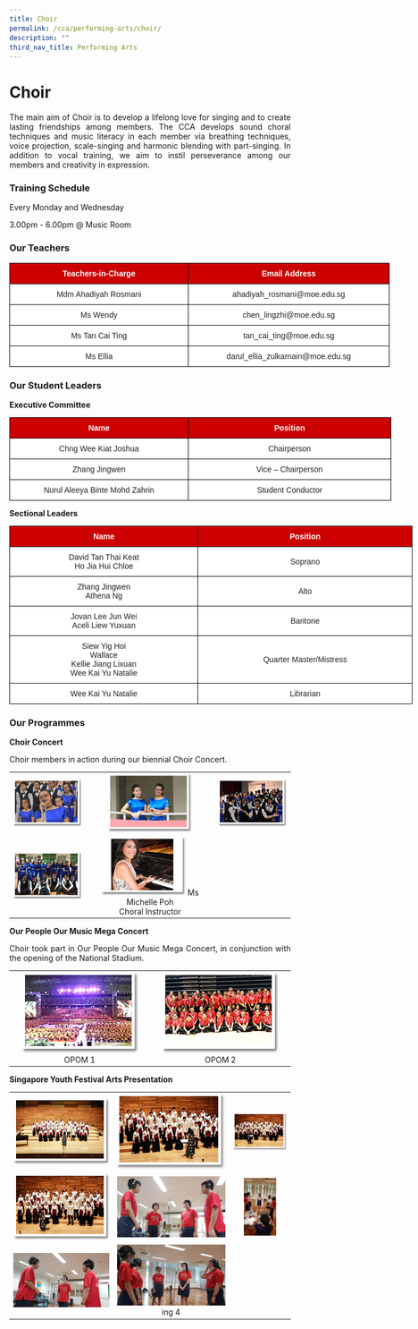```yaml
---
title: Choir
permalink: /cca/performing-arts/choir/
description: ""
third_nav_title: Performing Arts
---
```

# **Choir**

<p style="text-align: justify;">The main aim of Choir is to develop a lifelong love for singing and to create lasting friendships among members. The CCA develops sound choral techniques and music literacy in each member via breathing techniques, voice projection, scale-singing and harmonic blending with part-singing. In addition to vocal training, we aim to instil perseverance among our members and creativity in expression.</p>

### **Training Schedule**  

Every Monday and Wednesday

3.00pm - 6.00pm @ Music Room

### **Our Teachers**

<style type="text/css">
.tg  {border-collapse:collapse;border-spacing:0;}
.tg td{border-color:black;border-style:solid;border-width:1px;font-family:Arial, sans-serif;font-size:14px;
  overflow:hidden;padding:10px 5px;word-break:normal;}
.tg th{border-color:black;border-style:solid;border-width:1px;font-family:Arial, sans-serif;font-size:14px;
  font-weight:normal;overflow:hidden;padding:10px 5px;word-break:normal;}
.tg .tg-xu5m{background-color:#C00;color:#FFF;font-weight:bold;text-align:center;vertical-align:top}
.tg .tg-lygy{background-color:#FFF;color:#222;text-align:center;vertical-align:top}
.tg .tg-a3j2{background-color:#FFF;color:#222;text-align:center;vertical-align:middle}
</style>
<table class="tg" style="undefined;table-layout: fixed; width: 700px">
<colgroup>
<col style="width: 320px">
<col style="width: 360px">
</colgroup>
<thead>
  <tr>
    <th class="tg-xu5m">Teachers-in-Charge</th>
    <th class="tg-xu5m">Email Address</th>
  </tr>
</thead>
<tbody>
  <tr>
    <td class="tg-lygy">Mdm Ahadiyah Rosmani<span style="color:#222;background-color:transparent"> </span></td>
    <td class="tg-lygy">ahadiyah_rosmani@moe.edu.sg<span style="color:#222;background-color:transparent"> </span></td>
  </tr>
  <tr>
    <td class="tg-a3j2"><span style="color:#222;background-color:transparent"> Ms Wendy</span></td>
    <td class="tg-a3j2"><span style="color:#222;background-color:transparent">chen_lingzhi@moe.edu.sg </span></td>
  </tr>
  <tr>
    <td class="tg-a3j2"><span style="color:#222;background-color:transparent">Ms Tan Cai Ting </span></td>
    <td class="tg-a3j2"><span style="color:#222;background-color:transparent">tan_cai_ting@moe.edu.sg </span></td>
  </tr>
  <tr>
    <td class="tg-a3j2"><span style="color:#222;background-color:transparent">Ms Ellia </span></td>
    <td class="tg-a3j2"><span style="color:#222;background-color:transparent">darul_ellia_zulkarnain@moe.edu.sg </span></td>
  </tr>
</tbody>
</table>

### **Our Student Leaders**

**Executive Committee**

<style type="text/css">
.tg  {border-collapse:collapse;border-spacing:0;}
.tg td{border-color:black;border-style:solid;border-width:1px;font-family:Arial, sans-serif;font-size:14px;
  overflow:hidden;padding:10px 5px;word-break:normal;}
.tg th{border-color:black;border-style:solid;border-width:1px;font-family:Arial, sans-serif;font-size:14px;
  font-weight:normal;overflow:hidden;padding:10px 5px;word-break:normal;}
.tg .tg-3lre{background-color:#FFF;color:#F00;text-align:center;vertical-align:top}
.tg .tg-xu5m{background-color:#C00;color:#FFF;font-weight:bold;text-align:center;vertical-align:top}
.tg .tg-a3j2{background-color:#FFF;color:#222;text-align:center;vertical-align:middle}
</style>
<table class="tg" style="undefined;table-layout: fixed; width: 700px">
<colgroup>
<col style="width: 320px">
<col style="width: 363px">
</colgroup>
<thead>
  <tr>
    <th class="tg-xu5m">Name</th>
    <th class="tg-xu5m">Position</th>
  </tr>
</thead>
<tbody>
  <tr>
    <td class="tg-a3j2"><span style="color:#222;background-color:transparent">Chng Wee Kiat Joshua </span></td>
    <td class="tg-a3j2"><span style="color:#222;background-color:transparent">Chairperson</span></td>
  </tr>
  <tr>
    <td class="tg-3lre"><span style="color:#222;background-color:transparent">Zhang Jingwen</span><br></td>
    <td class="tg-a3j2"><span style="color:#222;background-color:transparent">Vice – Chairperson</span></td>
  </tr>
  <tr>
    <td class="tg-a3j2"><span style="color:#222;background-color:transparent"> Nurul Aleeya Binte Mohd Zahrin </span></td>
    <td class="tg-a3j2"><span style="color:#222;background-color:transparent">Student Conductor </span></td>
  </tr>
</tbody>
</table>

**Sectional Leaders**

<style type="text/css">
.tg  {border-collapse:collapse;border-spacing:0;}
.tg td{border-color:black;border-style:solid;border-width:1px;font-family:Arial, sans-serif;font-size:14px;
  overflow:hidden;padding:10px 5px;word-break:normal;}
.tg th{border-color:black;border-style:solid;border-width:1px;font-family:Arial, sans-serif;font-size:14px;
  font-weight:normal;overflow:hidden;padding:10px 5px;word-break:normal;}
.tg .tg-3lre{background-color:#FFF;color:#F00;text-align:center;vertical-align:top}
.tg .tg-xu5m{background-color:#C00;color:#FFF;font-weight:bold;text-align:center;vertical-align:top}
.tg .tg-a3j2{background-color:#FFF;color:#222;text-align:center;vertical-align:middle}
.tg .tg-lygy{background-color:#FFF;color:#222;text-align:center;vertical-align:top}
</style>
<table class="tg" style="undefined;table-layout: fixed; width: 722px">
<colgroup>
<col style="width: 338px">
<col style="width: 384px">
</colgroup>
<thead>
  <tr>
    <th class="tg-xu5m">Name</th>
    <th class="tg-xu5m">Position</th>
  </tr>
</thead>
<tbody>
  <tr>
    <td class="tg-a3j2"><span style="color:#222;background-color:transparent">David Tan Thai Keat</span><br><span style="color:#222;background-color:transparent">Ho Jia Hui Chloe </span></td>
    <td class="tg-a3j2"><span style="color:#222;background-color:transparent">Soprano</span></td>
  </tr>
  <tr>
    <td class="tg-lygy">Zhang Jingwen<br>Athena Ng <br></td>
    <td class="tg-a3j2"><span style="color:#222;background-color:transparent">Alto</span></td>
  </tr>
  <tr>
    <td class="tg-3lre"><span style="color:#222;background-color:transparent">Jovan Lee Jun Wei</span><br><span style="color:#222;background-color:transparent">Aceli Liew Yuxuan</span><br></td>
    <td class="tg-a3j2"><span style="color:#222;background-color:transparent">Baritone </span></td>
  </tr>
  <tr>
    <td class="tg-lygy">    <span style="color:#222;background-color:transparent">Siew Yig Hoi</span><br><span style="color:#222;background-color:transparent">Wallace</span><br><span style="color:#222;background-color:transparent">Kellie Jiang Lixuan</span><br><span style="color:#222;background-color:transparent">Wee Kai Yu Natalie</span><br></td>
    <td class="tg-a3j2"><span style="color:#222;background-color:transparent">Quarter Master/Mistress</span></td>
  </tr>
  <tr>
    <td class="tg-3lre"><span style="color:#222;background-color:transparent">Wee Kai Yu Natalie </span></td>
    <td class="tg-3lre"><span style="color:#222;background-color:transparent">Librarian </span></td>
  </tr>
</tbody>
</table>

### **Our Programmes**

**Choir Concert**

<p style="text-align: justify;">Choir members in action during our biennial Choir Concert.</p>

|   |   |   |
|:---:|:---:|:---:|
| ![](/images/Cca/Choir/DSC_0798.jpg)   | <img src="/images/Cca/Choir/MJR%20Student%20Leaders-0245.jpg" style="width:70%">   | ![](/images/Cca/Choir/DSC_0584.jpg)     |
|  ![](/images/Cca/Choir/choir.jpg)    | <img src="/images/Cca/Choir/Conductor%20Picture.jpg" style="width:70%">   Ms Michelle Poh <br>Choral Instructor|   |

**Our People Our Music Mega Concert**

<p style="text-align: justify;">Choir took part in Our People Our Music Mega Concert, in conjunction with the opening of the National Stadium.</p>

|   |   | 
|:---:|:---:|
|  ![](/images/Cca/Choir/choir06.png) OPOM 1  | ![](/images/Cca/Choir/choir07.png) OPOM 2    |  



**Singapore Youth Festival Arts Presentation**


|   |   |   |
|:---:|:---:|:---:|
|    ![](/images/Cca/Choir/choir08.png) 	  |     ![](/images/Cca/Choir/choir09.png)	 |    ![](/images/Cca/Choir/choir10.png)  	|
|    ![](/images/Cca/Choir/choir11.png) 	 |   ![](/images/Cca/Choir/Recording1.jpg)   |  <img src="/images/Cca/Choir/Recording2.jpg" style="width:60%">	  |
|  ![](/images/Cca/Choir/Recording3.jpg)  	  |   ![](/images/Cca/Choir/Recording4.jpg)ing 4 	 |   |